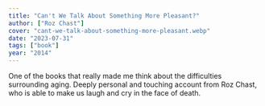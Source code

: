 ```yaml
---
title: "Can't We Talk About Something More Pleasant?"
author: ["Roz Chast"]
cover: "cant-we-talk-about-something-more-pleasant.webp"
date: "2023-07-31"
tags: ["book"]
year: "2014"
---
```


One of the books that really made me think about the difficulties surrounding aging. Deeply personal and touching account from Roz Chast, who is able to make us laugh and cry in the face of death.
